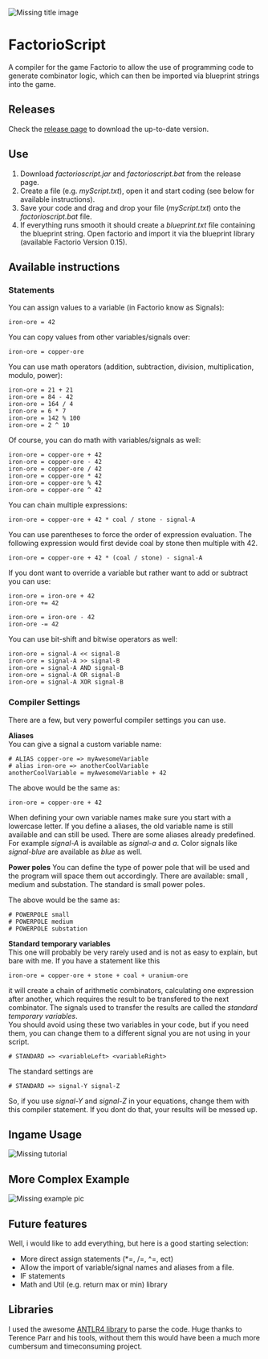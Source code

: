 ![Missing title image](https://github.com/un0btanium/FactorioScript/blob/master/images/factorioscript.png)

# FactorioScript
A compiler for the game Factorio to allow the use of programming code to generate combinator logic, which can then be imported via blueprint strings into the game.


## Releases

Check the [release page](https://github.com/un0btanium/FactorioScript/releases) to download the up-to-date version.

## Use

1. Download *factorioscript.jar* and *factorioscript.bat* from the release page.  
2. Create a file (e.g. *myScript.txt*), open it and start coding (see below for available instructions).  
3. Save your code and drag and drop your file (*myScript.txt*) onto the *factorioscript.bat* file.
4. If everything runs smooth it should create a *blueprint.txt* file containing the blueprint string. Open factorio and import it via the blueprint library (available Factorio Version 0.15).

## Available instructions

### Statements

You can assign values to a variable (in Factorio know as Signals):
```FactorioScript
iron-ore = 42
```

You can copy values from other variables/signals over:

```FactorioScript
iron-ore = copper-ore
```

You can use math operators (addition, subtraction, division, multiplication, modulo, power):

```FactorioScript
iron-ore = 21 + 21
iron-ore = 84 - 42
iron-ore = 164 / 4
iron-ore = 6 * 7
iron-ore = 142 % 100
iron-ore = 2 ^ 10
```

Of course, you can do math with variables/signals as well:

```FactorioScript
iron-ore = copper-ore + 42
iron-ore = copper-ore - 42
iron-ore = copper-ore / 42
iron-ore = copper-ore * 42
iron-ore = copper-ore % 42
iron-ore = copper-ore ^ 42
```

You can chain multiple expressions:

```FactorioScript
iron-ore = copper-ore + 42 * coal / stone - signal-A
```

You can use parentheses to force the order of expression evaluation. The following expression would first devide coal by stone then multiple with 42.

```FactorioScript
iron-ore = copper-ore + 42 * (coal / stone) - signal-A
```

If you dont want to override a variable but rather want to add or subtract you can use:

```FactorioScript
iron-ore = iron-ore + 42
iron-ore += 42

iron-ore = iron-ore - 42
iron-ore -= 42
```

You can use bit-shift and bitwise operators as well:

```FactorioScript
iron-ore = signal-A << signal-B
iron-ore = signal-A >> signal-B
iron-ore = signal-A AND signal-B
iron-ore = signal-A OR signal-B
iron-ore = signal-A XOR signal-B
```

### Compiler Settings

There are a few, but very powerful compiler settings you can use.  

**Aliases**  
You can give a signal a custom variable name:
```FactorioScript
# ALIAS copper-ore => myAwesomeVariable
# alias iron-ore => anotherCoolVariable
anotherCoolVariable = myAwesomeVariable + 42
```

The above would be the same as:
```FactorioScript
iron-ore = copper-ore + 42
```

When defining your own variable names make sure you start with a lowercase letter.
If you define a aliases, the old variable name is still available and can still be used.
There are some aliases already predefined. For example *signal-A* is available as *signal-a* and *a*. Color signals like *signal-blue* are available as *blue* as well.


**Power poles**
You can define the type of power pole that will be used and the program will space them out accordingly. There are available: small , medium and substation.
The standard is small power poles.

The above would be the same as:
```FactorioScript
# POWERPOLE small
# POWERPOLE medium
# POWERPOLE substation
```


**Standard temporary variables**  
This one will probably be very rarely used and is not as easy to explain, but bare with me.
If you have a statement like this

```FactorioScript
iron-ore = copper-ore + stone + coal + uranium-ore
```
it will create a chain of arithmetic combinators, calculating one expression after another, which requires the result to be transfered to the next combinator. The signals used to transfer the results are called the *standard temporary variables*.  
You should avoid using these two variables in your code, but if you need them, you can change them to a different signal you are not using in your script.

```FactorioScript
# STANDARD => <variableLeft> <variableRight>
```
The standard settings are 

```FactorioScript
# STANDARD => signal-Y signal-Z
```
So, if you use *signal-Y* and *signal-Z* in your equations, change them with this compiler statement. If you dont do that, your results will be messed up.


## Ingame Usage

![Missing tutorial](https://github.com/un0btanium/FactorioScript/blob/master/images/fstut.png)


## More Complex Example

![Missing example pic](https://github.com/un0btanium/FactorioScript/blob/master/images/fscomplex.png)

## Future features

Well, i would like to add everything, but here is a good starting selection:

* More direct assign statements (*=, /=, ^=, ect)
* Allow the import of variable/signal names and aliases from a file.
* IF statements
* Math and Util (e.g. return max or min) library


## Libraries

I used the awesome [ANTLR4 library](http://www.antlr.org/) to parse the code. Huge thanks to Terence Parr and his tools, without them this would have been a much more cumbersum and timeconsuming project.
